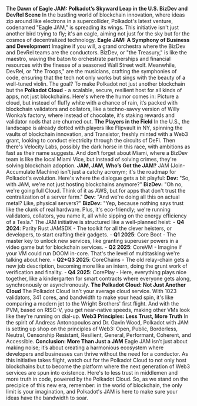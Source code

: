 **The Dawn of Eagle JAM: Polkadot’s Skyward Leap in the U.S. BizDev and DevRel Scene** In the bustling world of blockchain innovation, where ideas zip around like electrons in a supercollider, Polkadot's latest venture, codenamed "Eagle JAM," is spreading its wings. This initiative isn't just another bird trying to fly; it's an eagle, aiming not just for the sky but for the cosmos of decentralized technology. **Eagle JAM: A Symphony of Business and Development** Imagine if you will, a grand orchestra where the BizDev and DevRel teams are the conductors. BizDev, or "the Treasury," is like the maestro, waving the baton to orchestrate partnerships and financial resources with the finesse of a seasoned Wall Street wolf. Meanwhile, DevRel, or "the Troops," are the musicians, crafting the symphonies of code, ensuring that the tech not only works but sings with the beauty of a well-tuned violin. The goal? To make Polkadot not just another blockchain but the **Polkadot Cloud** - a scalable, secure, resilient host for all kinds of apps, not just blockchains. Here's where the humor comes in: Picture a cloud, but instead of fluffy white with a chance of rain, it’s packed with blockchain validators and collators, like a techno-savvy version of Willy Wonka’s factory, where instead of chocolate, it's staking rewards and validator nods that are churned out. **The Players in the Field** In the U.S., the landscape is already dotted with players like Flipvault in NY, spinning the vaults of blockchain innovation, and Transistor, freshly minted with a Web3 grant, looking to conduct electricity through the circuits of DeFi. Then there's Velocity Labs, possibly the dark horse in this race, with ambitions as fast as their name suggests. And don’t forget about Miami, where a BizDev team is like the local Miami Vice, but instead of solving crimes, they're solving blockchain adoption. **JAM, JAM, Who’s Got the JAM?** JAM (Join-Accumulate Machine) isn't just a catchy acronym; it's the roadmap for Polkadot's evolution. Here's where the dialogue gets a bit playful: **Dev:** "So, with JAM, we're not just hosting blockchains anymore?" **BizDev:** "Oh no, we're going full Cloud. Think of it as AWS, but for apps that don't trust the centralization of a server farm." **Dev:** "And we're doing all this on actual metal? Like, physical servers?" **BizDev:** "Yep, because nothing says trust like the clunk of real hardware. Plus, it's eco-friendly; we're running validators, collators, you name it, all while sipping on the energy efficiency of a Tesla." The JAM initiative is structured like a well-planned heist: - **Q4 2024**: Parity Rust JAMSDK - The toolkit for all the clever heisters, or developers, to start crafting their gadgets. - **Q1 2025**: Core Boot - The master key to unlock new services, like granting superuser powers in a video game but for blockchain services. - **Q2 2025**: CoreVM - Imagine if your VM could run DOOM in-core. That's the level of multitasking we're talking about here. - **Q2+Q3 2025**: CoreChains - The old relay-chain gets a new job description, becoming more like an intern, doing the grunt work of verification and finality. - **Q4 2025**: CorePlay - Here, everything plays nice together, like a kindergarten for smart contracts where everyone gets along, synchronously or asynchronously. **The Polkadot Cloud: Not Just Another Cloud** The Polkadot Cloud isn't your average cloud service. With 1023 validators, 341 cores, and bandwidth to make your head spin, it's like comparing a modern jet to the Wright Brothers' first flight. And with the PVM, based on RISC-V, you get near-native speeds, making other VMs look like they're running on dial-up. **Web3 Principles: Less Trust, More Truth** In the spirit of Andreas Antonopoulos and Dr. Gavin Wood, Polkadot with JAM is setting up shop on the principles of Web3: Open, Public, Borderless, Neutral, Censorship Resistant, Resilient, General, Performant, Coherent, and Accessible. **Conclusion: More Than Just a JAM** Eagle JAM isn’t just about making noise; it’s about creating a harmonious ecosystem where developers and businesses can thrive without the need for a conductor. As this initiative takes flight, watch out for the Polkadot Cloud to not only host blockchains but to become the platform where the next generation of Web3 services are spun into existence. Here's to less trust in middlemen and more truth in code, powered by the Polkadot Cloud. So, as we stand on the precipice of this new era, remember: in the world of blockchain, the only limit is your imagination, and Polkadot's JAM is here to make sure your ideas have the bandwidth to soar.
